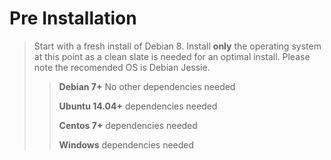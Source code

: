 # Pre Installation

> Start with a fresh install of Debian 8. Install **only** the operating
> system at this point as a clean slate is needed for an optimal
> install. Please note the recomended OS is Debian Jessie.
>
> > **Debian 7+** No other dependencies needed
> >
> > **Ubuntu 14.04+** dependencies needed
> >
> > **Centos 7+** dependencies needed
> >
> > **Windows** dependencies needed
